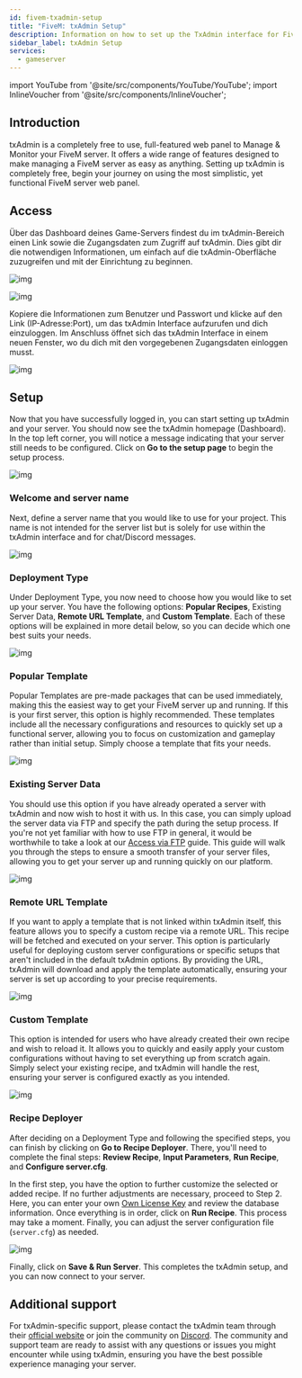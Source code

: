 ```yaml
---
id: fivem-txadmin-setup
title: "FiveM: txAdmin Setup"
description: Information on how to set up the TxAdmin interface for FiveM game servers from ZAP-Hosting - ZAP-Hosting.com documentation
sidebar_label: txAdmin Setup
services:
  - gameserver
---
```


import YouTube from '@site/src/components/YouTube/YouTube';
import InlineVoucher from '@site/src/components/InlineVoucher';

## Introduction

txAdmin is a completely free to use, full-featured web panel to Manage & Monitor your FiveM server. It offers a wide range of features designed to make managing a FiveM server as easy as anything. Setting up txAdmin is completely free, begin your journey on using the most simplistic, yet functional FiveM server web panel.

<YouTube videoId="n3RoiExrvN0" imageSrc="https://screensaver01.zap-hosting.com/index.php/s/AeKiyc9Jtat5ygE/preview" title="Setup a txAdmin Server" description="Feel like you understand better when you see things in action? We’ve got you! Dive into our video that breaks it all down for you. Whether you're in a rush or just prefer to soak up information in the most engaging way possible!"/>

<InlineVoucher />

## Access

Über das Dashboard deines Game-Servers findest du im txAdmin-Bereich einen Link sowie die Zugangsdaten zum Zugriff auf txAdmin. Dies gibt dir die notwendigen Informationen, um einfach auf die txAdmin-Oberfläche zuzugreifen und mit der Einrichtung zu beginnen.

![img](https://screensaver01.zap-hosting.com/index.php/s/aTQeF69ojtqM9iX/preview)



![img](https://screensaver01.zap-hosting.com/index.php/s/wzcQqB3MY7k28rZ/preview)

Kopiere die Informationen zum Benutzer und Passwort und klicke auf den Link (IP-Adresse:Port), um das txAdmin Interface aufzurufen und dich einzuloggen. Im Anschluss öffnet sich das txAdmin Interface in einem neuen Fenster, wo du dich mit den vorgegebenen Zugangsdaten einloggen musst. 

![img](https://screensaver01.zap-hosting.com/index.php/s/pp8GLQBoX4LoqTA/preview)



## Setup

Now that you have successfully logged in, you can start setting up txAdmin and your server. You should now see the txAdmin homepage (Dashboard). In the top left corner, you will notice a message indicating that your server still needs to be configured. Click on **Go to the setup page** to begin the setup process.

![img](https://screensaver01.zap-hosting.com/index.php/s/oXakf3qoJaim7ex/download)



### Welcome and server name

Next, define a server name that you would like to use for your project. This name is not intended for the server list but is solely for use within the txAdmin interface and for chat/Discord messages.

![img](https://screensaver01.zap-hosting.com/index.php/s/FCmd5xQ89wSPHfe/preview)



### Deployment Type

Under Deployment Type, you now need to choose how you would like to set up your server. You have the following options: **Popular Recipes**, Existing Server Data, **Remote URL Template**, and **Custom Template**. Each of these options will be explained in more detail below, so you can decide which one best suits your needs.

![img](https://screensaver01.zap-hosting.com/index.php/s/52HfyJSNLscApNE/preview)



### Popular Template

Popular Templates are pre-made packages that can be used immediately, making this the easiest way to get your FiveM server up and running. If this is your first server, this option is highly recommended. These templates include all the necessary configurations and resources to quickly set up a functional server, allowing you to focus on customization and gameplay rather than initial setup. Simply choose a template that fits your needs.

![img](https://screensaver01.zap-hosting.com/index.php/s/PSsf22NeebNBRw7/preview)



### Existing Server Data

You should use this option if you have already operated a server with txAdmin and now wish to host it with us. In this case, you can simply upload the server data via FTP and specify the path during the setup process. If you're not yet familiar with how to use FTP in general, it would be worthwhile to take a look at our [Access via FTP](gameserver-ftpaccess.md) guide. This guide will walk you through the steps to ensure a smooth transfer of your server files, allowing you to get your server up and running quickly on our platform.

![img](https://screensaver01.zap-hosting.com/index.php/s/DJtoBPqmBLSDdXZ/preview)





### Remote URL Template

If you want to apply a template that is not linked within txAdmin itself, this feature allows you to specify a custom recipe via a remote URL. This recipe will be fetched and executed on your server. This option is particularly useful for deploying custom server configurations or specific setups that aren't included in the default txAdmin options. By providing the URL, txAdmin will download and apply the template automatically, ensuring your server is set up according to your precise requirements.

![img](https://screensaver01.zap-hosting.com/index.php/s/jrGzTGp9FwLc82i/preview)

### Custom Template

This option is intended for users who have already created their own recipe and wish to reload it. It allows you to quickly and easily apply your custom configurations without having to set everything up from scratch again. Simply select your existing recipe, and txAdmin will handle the rest, ensuring your server is configured exactly as you intended.

![img](https://screensaver01.zap-hosting.com/index.php/s/Z75q5RKakwfpHGy/preview)



### Recipe Deployer

After deciding on a Deployment Type and following the specified steps, you can finish by clicking on **Go to Recipe Deployer**. There, you'll need to complete the final steps: **Review Recipe**, **Input Parameters**, **Run Recipe**, and **Configure server.cfg**.

In the first step, you have the option to further customize the selected or added recipe. If no further adjustments are necessary, proceed to Step 2. Here, you can enter your own [Own License Key](fivem-licensekey.md) and review the database information. Once everything is in order, click on **Run Recipe**. This process may take a moment. Finally, you can adjust the server configuration file (`server.cfg`) as needed.

![img](https://screensaver01.zap-hosting.com/index.php/s/wFMD576sBQAAdxZ/download)

Finally, click on **Save & Run Server**. This completes the txAdmin setup, and you can now connect to your server.


## Additional support

For txAdmin-specific support, please contact the txAdmin team through their [official website](https://txadm.in/) or join the community on [Discord](https://discord.gg/txAdmin/). The community and support team are ready to assist with any questions or issues you might encounter while using txAdmin, ensuring you have the best possible experience managing your server.
